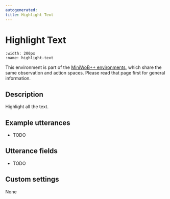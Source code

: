 ```yaml
---
autogenerated:
title: Highlight Text
---
```


# Highlight Text

```{figure} ../../_static/videos/miniwob/highlight-text.gif 
:width: 200px
:name: highlight-text
```

This environment is part of the <a href='..'>MiniWoB++ environments</a>, which share the same observation and action spaces. Please read that page first for general information.

## Description

Highlight all the text.

## Example utterances

* TODO

## Utterance fields

* TODO

## Custom settings

None
